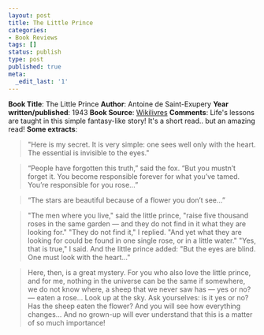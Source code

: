 ```yaml
---
layout: post
title: The Little Prince
categories:
- Book Reviews
tags: []
status: publish
type: post
published: true
meta:
  _edit_last: '1'
---
```

<strong>Book Title</strong>: The Little Prince
<strong>Author</strong>: Antoine de Saint-Exupery
<strong>Year written/published</strong>: 1943
<strong>Book Source</strong>: <a href="http://wikilivres.info/wiki/The_Little_Prince">Wikilivres</a>
<strong>Comments</strong>: Life's lessons are taught in this simple fantasy-like story! It's a short read.. but an amazing read!
<strong>Some extracts</strong>:
<blockquote>"Here is my secret. It is very simple: one sees well only with the heart. The essential is invisible to the eyes."</blockquote>
<blockquote>“People have forgotten this truth,” said the fox. “But you mustn’t forget it. You become responsible forever for what you’ve tamed. You’re responsible for you rose…”</blockquote>
<blockquote>“The stars are beautiful because of a flower you don’t see…”</blockquote>
<blockquote>"The men where you live," said the little prince, "raise five thousand roses in the same garden — and they do not find in it what they are looking for."
"They do not find it," I replied.
"And yet what they are looking for could be found in one single rose, or in a little water."
"Yes, that is true," I said.
And the little prince added:
"But the eyes are blind. One must look with the heart..."</blockquote>
<blockquote>Here, then, is a great mystery. For you who also love the little prince, and for me, nothing in the universe can be the same if somewhere, we do not know where, a sheep that we never saw has — yes or no? — eaten a rose...
Look up at the sky. Ask yourselves: is it yes or no? Has the sheep eaten the flower? And you will see how everything changes...
And no grown-up will ever understand that this is a matter of so much importance!</blockquote>
